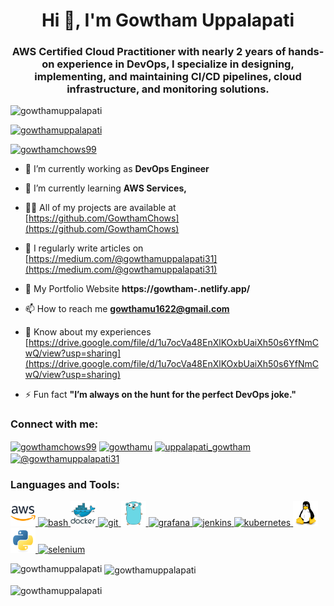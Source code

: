 <h1 align="center">Hi 👋, I'm Gowtham Uppalapati</h1>
<h3 align="center">AWS Certified Cloud Practitioner with nearly 2 years of hands-on experience in DevOps, I specialize in designing, implementing, and maintaining CI/CD pipelines, cloud infrastructure, and monitoring solutions.</h3>

<p align="left"> <img src="https://komarev.com/ghpvc/?username=gowthamuppalapati&label=Profile%20views&color=0e75b6&style=flat" alt="gowthamuppalapati" /> </p>

<p align="left"> <a href="https://github.com/ryo-ma/github-profile-trophy"><img src="https://github-profile-trophy.vercel.app/?username=gowthamuppalapati" alt="gowthamuppalapati" /></a> </p>

<p align="left"> <a href="https://twitter.com/gowthamchows99" target="blank"><img src="https://img.shields.io/twitter/follow/gowthamchows99?logo=twitter&style=for-the-badge" alt="gowthamchows99" /></a> </p>

- 🔭 I’m currently working as **DevOps Engineer**

- 🌱 I’m currently learning **AWS Services,**

- 👨‍💻 All of my projects are available at [https://github.com/GowthamChows](https://github.com/GowthamChows)

- 📝 I regularly write articles on [https://medium.com/@gowthamuppalapati31](https://medium.com/@gowthamuppalapati31)
  
- 💬 My Portfolio Website **https://gowtham-.netlify.app/**

- 📫 How to reach me **gowthamu1622@gmail.com**

- 📄 Know about my experiences [https://drive.google.com/file/d/1u7ocVa48EnXlKOxbUaiXh50s6YfNmCwQ/view?usp=sharing](https://drive.google.com/file/d/1u7ocVa48EnXlKOxbUaiXh50s6YfNmCwQ/view?usp=sharing)

- ⚡ Fun fact **"I’m always on the hunt for the perfect DevOps joke."**

<h3 align="left">Connect with me:</h3>
<p align="left">
<a href="https://twitter.com/gowthamchows99" target="blank"><img align="center" src="https://raw.githubusercontent.com/rahuldkjain/github-profile-readme-generator/master/src/images/icons/Social/twitter.svg" alt="gowthamchows99" height="30" width="40" /></a>
<a href="https://linkedin.com/in/gowthamu" target="blank"><img align="center" src="https://raw.githubusercontent.com/rahuldkjain/github-profile-readme-generator/master/src/images/icons/Social/linked-in-alt.svg" alt="gowthamu" height="30" width="40" /></a>
<a href="https://instagram.com/uppalapati_gowtham" target="blank"><img align="center" src="https://raw.githubusercontent.com/rahuldkjain/github-profile-readme-generator/master/src/images/icons/Social/instagram.svg" alt="uppalapati_gowtham" height="30" width="40" /></a>
<a href="https://medium.com/@gowthamuppalapati31" target="blank"><img align="center" src="https://raw.githubusercontent.com/rahuldkjain/github-profile-readme-generator/master/src/images/icons/Social/medium.svg" alt="@gowthamuppalapati31" height="30" width="40" /></a>
</p>

<h3 align="left">Languages and Tools:</h3>
<p align="left"> <a href="https://aws.amazon.com" target="_blank" rel="noreferrer"> <img src="https://raw.githubusercontent.com/devicons/devicon/master/icons/amazonwebservices/amazonwebservices-original-wordmark.svg" alt="aws" width="40" height="40"/> </a> <a href="https://www.gnu.org/software/bash/" target="_blank" rel="noreferrer"> <img src="https://www.vectorlogo.zone/logos/gnu_bash/gnu_bash-icon.svg" alt="bash" width="40" height="40"/> </a> <a href="https://www.docker.com/" target="_blank" rel="noreferrer"> <img src="https://raw.githubusercontent.com/devicons/devicon/master/icons/docker/docker-original-wordmark.svg" alt="docker" width="40" height="40"/> </a> <a href="https://git-scm.com/" target="_blank" rel="noreferrer"> <img src="https://www.vectorlogo.zone/logos/git-scm/git-scm-icon.svg" alt="git" width="40" height="40"/> </a> <a href="https://golang.org" target="_blank" rel="noreferrer"> <img src="https://raw.githubusercontent.com/devicons/devicon/master/icons/go/go-original.svg" alt="go" width="40" height="40"/> </a> <a href="https://grafana.com" target="_blank" rel="noreferrer"> <img src="https://www.vectorlogo.zone/logos/grafana/grafana-icon.svg" alt="grafana" width="40" height="40"/> </a> <a href="https://www.jenkins.io" target="_blank" rel="noreferrer"> <img src="https://www.vectorlogo.zone/logos/jenkins/jenkins-icon.svg" alt="jenkins" width="40" height="40"/> </a> <a href="https://kubernetes.io" target="_blank" rel="noreferrer"> <img src="https://www.vectorlogo.zone/logos/kubernetes/kubernetes-icon.svg" alt="kubernetes" width="40" height="40"/> </a> <a href="https://www.linux.org/" target="_blank" rel="noreferrer"> <img src="https://raw.githubusercontent.com/devicons/devicon/master/icons/linux/linux-original.svg" alt="linux" width="40" height="40"/> </a> <a href="https://www.python.org" target="_blank" rel="noreferrer"> <img src="https://raw.githubusercontent.com/devicons/devicon/master/icons/python/python-original.svg" alt="python" width="40" height="40"/> </a> <a href="https://www.selenium.dev" target="_blank" rel="noreferrer"> <img src="https://raw.githubusercontent.com/detain/svg-logos/780f25886640cef088af994181646db2f6b1a3f8/svg/selenium-logo.svg" alt="selenium" width="40" height="40"/> </a> </p>

<p><img align="left" src="https://github-readme-stats.vercel.app/api/top-langs?username=gowthamuppalapati&show_icons=true&locale=en&layout=compact" alt="gowthamuppalapati" /></p>

<p>&nbsp;<img align="center" src="https://github-readme-stats.vercel.app/api?username=gowthamuppalapati&show_icons=true&locale=en" alt="gowthamuppalapati" /></p>

<p><img align="center" src="https://github-readme-streak-stats.herokuapp.com/?user=gowthamuppalapati&" alt="gowthamuppalapati" /></p>
